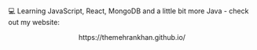 
💻 Learning JavaScript, React, MongoDB and a little bit more Java - check out my website:
<center> https://themehrankhan.github.io/ </center>

